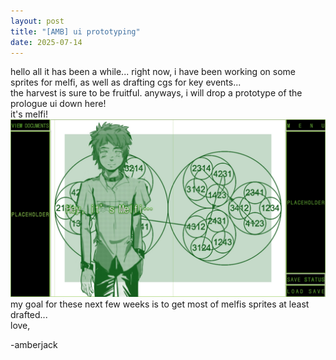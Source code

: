 ```yaml
---
layout: post
title: "[AMB] ui prototyping"
date: 2025-07-14
---
```


hello all it has been a while... right now, i have been working on some sprites for melfi, as well as drafting cgs for key events...  
the harvest is sure to be fruitful. anyways, i will drop a prototype of the prologue ui down here!  
it's melfi!
![hey its melfi!](/assets/images/ui_example.jpg)  
my goal for these next few weeks is to get most of melfis sprites at least drafted...  
love,

-amberjack
